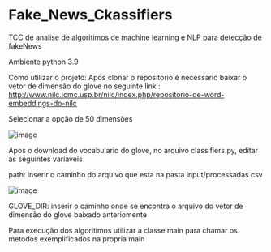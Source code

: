 # Fake_News_Ckassifiers
TCC de analise de algoritimos de machine learning e NLP para detecção de fakeNews

Ambiente python 3.9

Como utilizar o projeto:
Apos clonar o repositorio é necessario baixar o vetor de dimensão do glove no seguinte link : http://www.nilc.icmc.usp.br/nilc/index.php/repositorio-de-word-embeddings-do-nilc

Selecionar a opção de 50 dimensões

![image](https://user-images.githubusercontent.com/44040667/121757151-f9fdfa80-caf2-11eb-8a08-e290433c4ac9.png)

Apos o download do vocabulario do glove, no arquivo classifiers.py, editar as seguintes variaveis

path: inserir o caminho do arquivo que esta na pasta input/processadas.csv 

![image](https://user-images.githubusercontent.com/44040667/121757264-611baf00-caf3-11eb-889c-b6c13e23896c.png)

GLOVE_DIR: inserir o caminho onde se encontra o arquivo do vetor de dimensão do glove baixado anteriomente

Para execução dos algoritimos utilizar a classe main para chamar os metodos exemplificados na propria main

